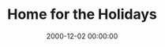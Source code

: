 ---
layout: series
series: "Home for the Holidays"
permalink: "/home-for-the-holidays/"
title: "Home for the Holidays"
date: 2000-12-02 00:00:00
endDate: 2000-12-30 00:00:00
description: "See how we can use our time at home during the holidays to develop healthier, more real relationships with our families. "
src: "http://s3.amazonaws.com/crossroads-media/images/bigscreen.holidays.jpg"
---